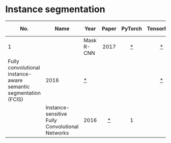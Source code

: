 Instance segmentation
===
|No.| Name | Year | Paper | PyTorch | TensorFlow |  Caffe | MXNet | Pretrained weights | Fi |
|---|------|------| :---: | :---:   | :---:      |  :---: | :---: | :---:              |----|
| 1 ||Mask R-CNN | 2017 | [ * ](https://arxiv.org/pdf/1703.06870.pdf) | [ * ](https://github.com/facebookresearch/maskrcnn-benchmark) | [ * ](https://github.com/CharlesShang/FastMaskRCNN) | [ * ](https://github.com/facebookresearch/Detectron) | |
|Fully convolutional instance-aware semantic segmentation (FCIS) | 2016 | [ * ](https://arxiv.org/pdf/1611.07709.pdf) |  |  | [ * ](https://github.com/msracver/FCIS) |  | [MXNet](https://github.com/msracver/FCIS)|
| |Instance-sensitive Fully Convolutional Networks | 2016 | [ * ](https://arxiv.org/pdf/1603.08678.pdf) | 1 |
